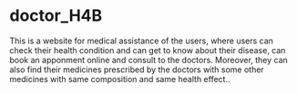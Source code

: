 # doctor_H4B

This is a website for medical assistance of the users, where users can check their health condition and can get to know about their disease, can book an apponment online and consult to the doctors. Moreover, they can also find their medicines prescribed by the doctors with some other medicines with same composition and same health effect..
